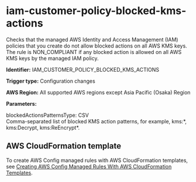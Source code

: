 # iam\-customer\-policy\-blocked\-kms\-actions<a name="iam-customer-policy-blocked-kms-actions"></a>

Checks that the managed AWS Identity and Access Management \(IAM\) policies that you create do not allow blocked actions on all AWS KMS keys\. The rule is NON\_COMPLIANT if any blocked action is allowed on all AWS KMS keys by the managed IAM policy\. 

**Identifier:** IAM\_CUSTOMER\_POLICY\_BLOCKED\_KMS\_ACTIONS

**Trigger type:** Configuration changes

**AWS Region:** All supported AWS regions except Asia Pacific \(Osaka\) Region

**Parameters:**

blockedActionsPatternsType: CSV  
Comma\-separated list of blocked KMS action patterns, for example, kms:\*, kms:Decrypt, kms:ReEncrypt\*\.

## AWS CloudFormation template<a name="w29aac11c33c17b7d197c15"></a>

To create AWS Config managed rules with AWS CloudFormation templates, see [Creating AWS Config Managed Rules With AWS CloudFormation Templates](aws-config-managed-rules-cloudformation-templates.md)\.